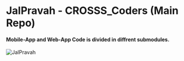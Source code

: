# JalPravah - CROSSS_Coders (Main Repo)

#### Mobile-App and Web-App Code is divided in diffrent submodules.

![JalPravah](https://github.com/CROSSS-Coders/LN379_CROSSSCoders-App/raw/master/assets/logo.png)
